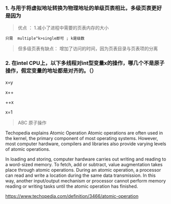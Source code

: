 


### 1. 与用于将虚拟地址转换为物理地址的单级页表相比，多级页表更好是因为

> 优点 ： 1.减小了进程中需要的页表内存的大小
    
    只需  multiple^k>single即可 ; k是级数

> 但多级页表有缺点： 增加了访问的时间，因为页表目录与页表项的分离 

### 2. 在intel CPU上，以下多线程对int型变量x的操作，哪几个不是原子操作，假定变量的地址都是对齐的。（）

x=y

x++

++x

x=1

> ABC  原子操作


Techopedia explains Atomic Operation
Atomic operations are often used in the kernel, the primary component of most operating systems. However, most computer hardware, compilers and libraries also provide varying levels of atomic operations.

In loading and storing, computer hardware carries out writing and reading to a word-sized memory. To fetch, add or subtract, value augmentation takes place through atomic operations. During an atomic operation, a processor can read and write a location during the same data transmission. In this way, another input/output mechanism or processor cannot perform memory reading or writing tasks until the atomic operation has finished.

https://www.techopedia.com/definition/3466/atomic-operation




